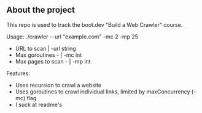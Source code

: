 ## About the project

This repo is used to track the boot.dev "Build a Web Crawler" course.

Usage: ./crawler --url "example.com" -mc 2 -mp 25
- URL to scan | -url string
- Max goroutines - | -mc int
- Max pages to scan - | -mp int


Features:
* Uses recursion to crawl a website
* Uses goroutines to crawl individual links, limited by maxConcurrency (-mc) flag
* I suck at readme's
